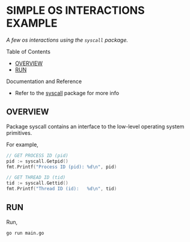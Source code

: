 # SIMPLE OS INTERACTIONS EXAMPLE

_A few os interactions using the `syscall` package._

Table of Contents

* [OVERVIEW](https://github.com/JeffDeCola/my-go-examples/tree/master/interact-os/simple-os-interactions#overview)
* [RUN](https://github.com/JeffDeCola/my-go-examples/tree/master/interact-os/simple-os-interactions#run)

Documentation and Reference

* Refer to the
  [syscall](https://pkg.go.dev/syscall)
  package for more info

## OVERVIEW

Package syscall contains an interface to the low-level operating system primitives.

For example,

```go
// GET PROCESS ID (pid)
pid := syscall.Getpid()
fmt.Printf("Process ID (pid): %d\n", pid)

// GET THREAD ID (tid)
tid := syscall.Gettid()
fmt.Printf("Thread ID (id):   %d\n", tid)
```

## RUN

Run,

```bash
go run main.go
```
